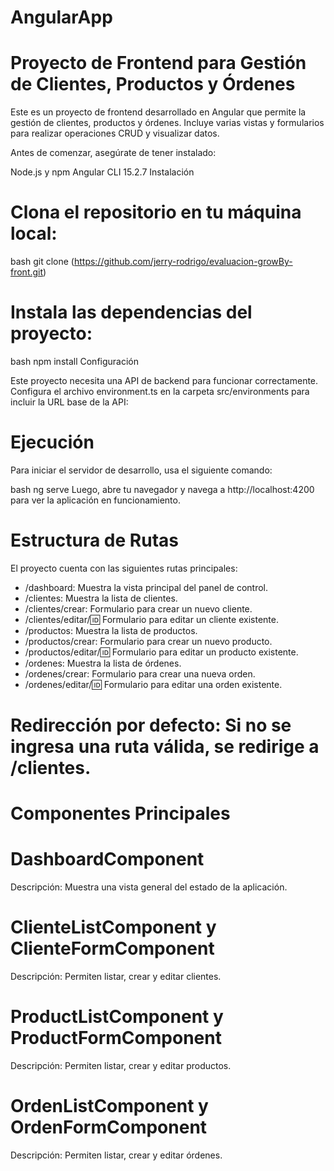 # AngularApp

# Proyecto de Frontend para Gestión de Clientes, Productos y Órdenes
Este es un proyecto de frontend desarrollado en Angular que permite la gestión de clientes, productos y órdenes. Incluye varias vistas y formularios para realizar operaciones CRUD y visualizar datos.


Antes de comenzar, asegúrate de tener instalado:

Node.js y npm
Angular CLI 15.2.7
Instalación

# Clona el repositorio en tu máquina local:

bash
git clone (https://github.com/jerry-rodrigo/evaluacion-growBy-front.git)

# Instala las dependencias del proyecto:

bash
npm install
Configuración

Este proyecto necesita una API de backend para funcionar correctamente. Configura el archivo environment.ts en la carpeta src/environments para incluir la URL base de la API:

# Ejecución
Para iniciar el servidor de desarrollo, usa el siguiente comando:

bash
ng serve
Luego, abre tu navegador y navega a http://localhost:4200 para ver la aplicación en funcionamiento.

# Estructura de Rutas
El proyecto cuenta con las siguientes rutas principales:

- /dashboard: Muestra la vista principal del panel de control.
- /clientes: Muestra la lista de clientes.
- /clientes/crear: Formulario para crear un nuevo cliente.
- /clientes/editar/:id: Formulario para editar un cliente existente.
- /productos: Muestra la lista de productos.
- /productos/crear: Formulario para crear un nuevo producto.
- /productos/editar/:id: Formulario para editar un producto existente.
- /ordenes: Muestra la lista de órdenes.
- /ordenes/crear: Formulario para crear una nueva orden.
- /ordenes/editar/:id: Formulario para editar una orden existente.

# Redirección por defecto: Si no se ingresa una ruta válida, se redirige a /clientes.

# Componentes Principales
# DashboardComponent
Descripción: Muestra una vista general del estado de la aplicación.

# ClienteListComponent y ClienteFormComponent
Descripción: Permiten listar, crear y editar clientes.

# ProductListComponent y ProductFormComponent
Descripción: Permiten listar, crear y editar productos.

# OrdenListComponent y OrdenFormComponent
Descripción: Permiten listar, crear y editar órdenes.
